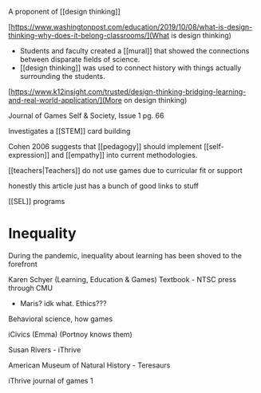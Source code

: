 A proponent of [[design thinking]]

[https://www.washingtonpost.com/education/2019/10/08/what-is-design-thinking-why-does-it-belong-classrooms/](What is design thinking)

 - Students and faculty created a [[mural]] that showed the connections between disparate fields of science. 
 - [[design thinking]] was used to connect history with things actually surrounding the students.

[https://www.k12insight.com/trusted/design-thinking-bridging-learning-and-real-world-application/](More on design thinking)

Journal of Games Self & Society, Issue 1 pg. 66

Investigates a [[STEM]] card building 

Cohen 2006 suggests that [[pedagogy]] should implement [[self-expression]] and [[empathy]] into current methodologies.

[[teachers|Teachers]] do not use games due to curricular fit or support

honestly this article just has a bunch of good links to stuff

[[SEL]] programs

# Inequality

During the pandemic, inequality about learning has been shoved to the forefront

Karen Schyer (Learning, Education & Games) Textbook - NTSC press through CMU
 - Maris? idk what. Ethics???

Behavioral science, how games 

iCivics (Emma) (Portnoy knows them) 

Susan Rivers - iThrive

American Museum of Natural History - Teresaurs

iThrive journal of games 1
